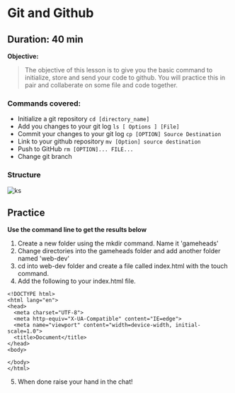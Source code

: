 # Git and Github

**Duration: 40 min**
---
**Objective:**
> The objective of this lesson is to give you the basic command to initialize, store and send your code to github. You will practice this in pair and collaberate on some file and code together.

### Commands covered:

- Initialize a git repository
`cd [directory_name]`
- Add you changes to your git log
`ls [ Options ] [File]`
- Commit your changes to your git log
`cp [OPTION] Source Destination`
- Link to your github repository
`mv [Option] source destination`
- Push to GitHub
`rm [OPTION]... FILE...`
- Change git branch

### Structure
![ks](https://res.cloudinary.com/practicaldev/image/fetch/s--iBJ_bwEa--/c_limit%2Cf_auto%2Cfl_progressive%2Cq_auto%2Cw_880/https://i.imgur.com/lG5NuVa.png)

## Practice 
**Use the command line to get the results below**
1. Create a new folder using the mkdir command. Name it 'gameheads'
2. Change directories into the gameheads folder and add another folder named 'web-dev'
3. cd into web-dev folder and create a file called index.html with the touch command.
4. Add the following to your index.html file.
````
<!DOCTYPE html>
<html lang="en">
<head>
  <meta charset="UTF-8">
  <meta http-equiv="X-UA-Compatible" content="IE=edge">
  <meta name="viewport" content="width=device-width, initial-scale=1.0">
  <title>Document</title>
</head>
<body>
  
</body>
</html>
````
5. When done raise your hand in the chat!